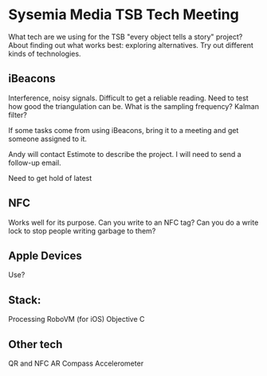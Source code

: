 # Sysemia Media TSB Tech Meeting

What tech are we using for the TSB "every object tells a story" project?
About finding out what works best: exploring alternatives. Try out different kinds of technologies.

## iBeacons
Interference, noisy signals. Difficult to get a reliable reading.
Need to test how good the triangulation can be.
What is the sampling frequency?
Kalman filter?

If some tasks come from using iBeacons, bring it to a meeting and get someone assigned to it.

Andy will contact Estimote to describe the project. I will need to send a follow-up email.

Need to get hold of latest 

## NFC
Works well for its purpose.
Can you write to an NFC tag? Can you do a write lock to stop people writing garbage to them?

## Apple Devices
Use?

## Stack:

Processing
RoboVM (for iOS)
Objective C

## Other tech
QR and NFC
AR
Compass
Accelerometer